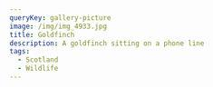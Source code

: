 ```yaml
---
queryKey: gallery-picture
image: /img/img_4933.jpg
title: Goldfinch
description: A goldfinch sitting on a phone line
tags:
  - Scotland
  - Wildlife
---
```

